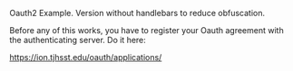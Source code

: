 Oauth2 Example. Version without handlebars to reduce obfuscation.

Before any of this works, you have to register your Oauth agreement with the authenticating server. Do it here:

https://ion.tjhsst.edu/oauth/applications/